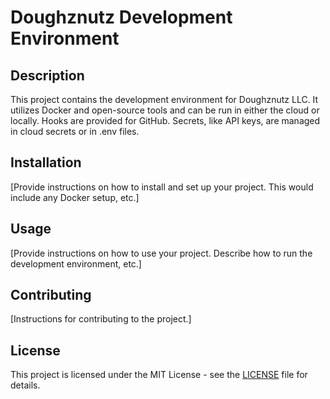 # Doughznutz Development Environment

## Description

This project contains the development environment for Doughznutz LLC. It utilizes Docker and open-source tools and can be run in either the cloud or locally. Hooks are provided for GitHub. Secrets, like API keys, are managed in cloud secrets or in .env files.

## Installation

[Provide instructions on how to install and set up your project.  This would include any Docker setup, etc.]

## Usage

[Provide instructions on how to use your project.  Describe how to run the development environment, etc.]

## Contributing

[Instructions for contributing to the project.]

## License

This project is licensed under the MIT License - see the [LICENSE](LICENSE) file for details.
